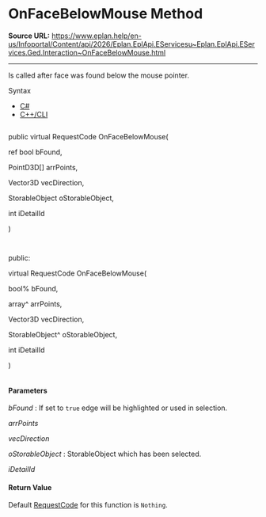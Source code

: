 # OnFaceBelowMouse Method

**Source URL:** https://www.eplan.help/en-us/Infoportal/Content/api/2026/Eplan.EplApi.EServicesu~Eplan.EplApi.EServices.Ged.Interaction~OnFaceBelowMouse.html

---

Is called after face was found below the mouse pointer.

Syntax

- [C#](#i-syntax-CS)
- [C++/CLI](#i-syntax-CPP2005)

```
```
public virtual RequestCode OnFaceBelowMouse( 

   ref bool bFound,

   PointD3D[] arrPoints,

   Vector3D vecDirection,

   StorableObject oStorableObject,

   int iDetailId

)
```
```

```
```
public:

virtual RequestCode OnFaceBelowMouse( 

   bool% bFound,

   array<PointD3D>^ arrPoints,

   Vector3D vecDirection,

   StorableObject^ oStorableObject,

   int iDetailId

)
```
```

#### Parameters

*bFound*
:   If set to `true` edge will be highlighted or used in selection.

*arrPoints*


*vecDirection*


*oStorableObject*
:   StorableObject which has been selected.

*iDetailId*

#### Return Value

Default [RequestCode](Eplan.EplApi.EServicesu~Eplan.EplApi.EServices.Ged.RequestCode.html) for this function is `Nothing`.
